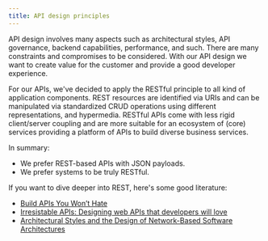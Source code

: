 ```yaml
---
title: API design principles
---
```


API design involves many aspects such as architectural styles, API governance, backend capabilities, performance, and such.
There are many constraints and compromises to be considered.
With our API design we want to create value for the customer and provide a good developer experience.

For our APIs, we've decided to apply the RESTful principle to all kind of application components.
REST resources are identified via URIs and can be manipulated via standardized CRUD operations using different representations, and hypermedia.
RESTful APIs come with less rigid client/server coupling and are more suitable for an ecosystem of (core) services providing a platform of APIs to build diverse business services.

In summary:

- We prefer REST-based APIs with JSON payloads.
- We prefer systems to be truly RESTful.

If you want to dive deeper into REST, here's some good literature:

- [Build APIs You Won’t Hate](https://www.amazon.de/Build-APIs-You-Wont-Hate/dp/0692232699)
- [Irresistable APIs: Designing web APIs that developers will love](https://www.amazon.de/Irresistible-APIs-Designing-that-developers/dp/1617292559)
- [Architectural Styles and the Design of Network-Based Software Architectures](https://www.ics.uci.edu/~fielding/pubs/dissertation/top.htm)
